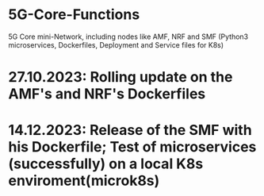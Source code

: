# 5G-Core-Functions

5G Core mini-Network, including nodes like AMF, NRF and SMF (Python3 microservices, Dockerfiles, Deployment and Service files for K8s)


# 27.10.2023: Rolling update on the AMF's and NRF's Dockerfiles
# 14.12.2023: Release of the SMF with his Dockerfile; Test of microservices (successfully) on a local K8s enviroment(microk8s)

